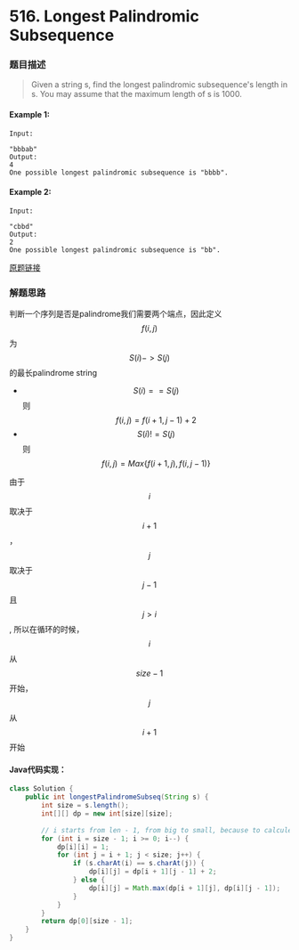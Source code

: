 # 516. Longest Palindromic Subsequence

### 题目描述

> Given a string s, find the longest palindromic subsequence's length in s. You may assume that the maximum length of s is 1000.

#### Example 1:
    Input:
    
    "bbbab"
    Output:
    4
    One possible longest palindromic subsequence is "bbbb".

#### Example 2:
    Input:
    
    "cbbd"
    Output:
    2
    One possible longest palindromic subsequence is "bb".

[原题链接](https://leetcode.com/problems/longest-palindromic-subsequence/)

### 解题思路

判断一个序列是否是palindrome我们需要两个端点，因此定义 $$f(i, j)$$
 为 $$S(i) -> S(j)$$ 的最长palindrome string

- $$S(i) == S(j)$$ 则 $$f(i, j) = f(i + 1, j - 1) + 2$$
- $$S(i) != S(j)$$ 则 $$f(i, j) = Max\{f(i + 1, j), f(i, j - 1)\}$$

由于 $$i$$ 取决于 $$i + 1$$，$$j$$ 取决于 $$j - 1$$ 且 $$j > i$$, 所以在循环的时候，$$i$$ 从 $$size - 1$$ 开始，$$j$$ 从 $$i + 1$$开始
#### Java代码实现：

```java
class Solution {
    public int longestPalindromeSubseq(String s) {
        int size = s.length();
        int[][] dp = new int[size][size];
        
        // i starts from len - 1, from big to small, because to calcule the dp[i][j], we need the value dp[i+1][j-1], so we need to reverse the order. 
        for (int i = size - 1; i >= 0; i--) {
            dp[i][i] = 1;
            for (int j = i + 1; j < size; j++) {
                if (s.charAt(i) == s.charAt(j)) {
                    dp[i][j] = dp[i + 1][j - 1] + 2;
                } else {
                    dp[i][j] = Math.max(dp[i + 1][j], dp[i][j - 1]);
                }
            }
        }
        return dp[0][size - 1];
    }
}
```

